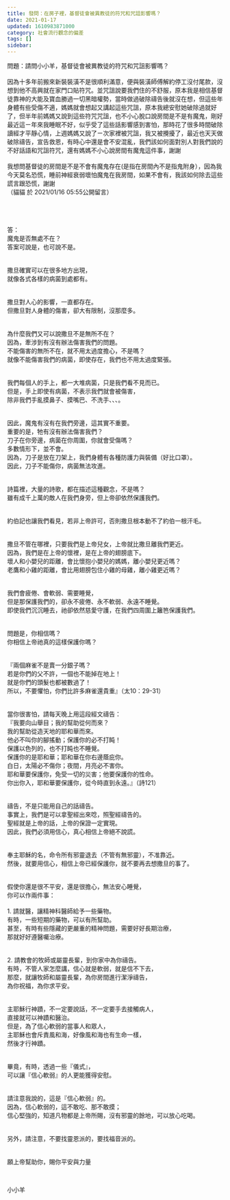 ```yaml
---
title: 發問：在房子裡，基督徒會被異教徒的符咒和咒詛影響嗎？
date: 2021-01-17
updated: 1610983871000
category: 社會流行觀念的偏差
tags: []
sidebar: 
---
```


<div>問題：請問小小羊，基督徒會被異教徒的符咒和咒詛影響嗎？</div>
<div> </div>
<div>因為十多年前搬來新裝裝潢不是很順利滿意，便與裝潢師傅解約停工沒付尾款，沒想到他不高興就在家門口貼符咒。並咒詛說要我們住的不舒服，原本我是相信基督徒靠神的大能及寶血勝過一切黑暗權勢，當時做過破除禱告後就沒在想，但這些年身體有些受傷不適，媽媽就會想起又講起這些咒詛，原本我總安慰她破除過就好了，但半年前媽媽又說到這些符咒咒詛，也不小心脫口說房間是不是有魔鬼，剛好最近這ㄧ年來我睡眠不好，似乎受了這些話影響感到害怕，那時花了很多時間破除讀經才平靜心情，上週媽媽又說了ㄧ次家裡被咒詛，我又被攪擾了，最近也天天做破除禱告，宣告救恩，有時心中還是會不安混亂，我們該如何面對別人對我們說的不好話語和咒詛符咒，還有媽媽不小心說房間有魔鬼這件事，謝謝</div>
<div> </div>
<div>我想問基督徒的房間是不是不會有魔鬼存在(是指在房間內不是指鬼附身），因為我今天莫名恐慌，睡前神經衰弱壞怕魔鬼在我房間，如果不會有，我該如何除去這些謊言跟恐慌，謝謝</div>
<div>（貓貓 於 2021/01/16 05:55公開留言）</div>
<div> </div>
<div> </div>
<div> </div>
<div> </div>
<div>答：</div>
<div>魔鬼是否無處不在？</div>
<div>答案可說是，也可說不是。</div>
<div> </div>
<div> </div>
<div>撒旦確實可以在很多地方出現，</div>
<div>就像各式各樣的病菌到處都有。</div>
<div> </div>
<div> </div>
<div>撒旦對人心的影響，一直都存在。</div>
<div>但撒旦對人身體的傷害，卻大有限制，沒那麼多。</div>
<div> </div>
<div> </div>
<div>為什麼我們又可以說撒旦不是無所不在？</div>
<div>因為，牽涉到有沒有辦法傷害我們的問題。</div>
<div>不能傷害的無所不在，就不用太過度擔心，不是嗎？</div>
<div>就像不能傷害我們的病菌，即使存在，我們也不用太過度緊張。</div>
<div> </div>
<div> </div>
<div>我們每個人的手上，都一大堆病菌，只是我們看不見而已。</div>
<div>但是，手上即使有病菌，不表示我們就會被傷害，</div>
<div>除非我們手亂摸鼻子、摸嘴巴、不洗手、、、。</div>
<div> </div>
<div> </div>
<div>因此，魔鬼有沒有在我們旁邊，這其實不重要。</div>
<div>重要的是，牠有沒有辦法傷害我們？</div>
<div>刀子在你旁邊，病菌在你周圍，你就會受傷嗎？</div>
<div>多數情形下，並不會。</div>
<div>因為，刀子是放在刀架上，我們身體有各種防護力與裝備（好比口罩）。</div>
<div>因此，刀子不能傷你，病菌無法攻進。</div>
<div> </div>
<div> </div>
<div>詩篇裡，大量的詩歌，都在描述這種觀念，不是嗎？</div>
<div>雖有成千上萬的敵人在我們身旁，但上帝卻依然保護我們。</div>
<div> </div>
<div> </div>
<div>約伯記也讓我們看見，若非上帝許可，否則撒旦根本動不了約伯一根汗毛。</div>
<div> </div>
<div> </div>
<div>撒旦不管在哪裡，只要我們是上帝兒女，上帝就比撒旦離我們更近。</div>
<div>因為，我們是在上帝的懷裡，是在上帝的翅膀底下。</div>
<div>壞人和小嬰兒的距離，會比懷抱小嬰兒的媽媽，離小嬰兒更近嗎？</div>
<div>老鷹和小雞的距離，會比用翅膀包住小雞的母雞，離小雞更近嗎？</div>
<div> </div>
<div> </div>
<div>我們會疲倦、會軟弱、需要睡覺，</div>
<div>但是那保護我們的，卻永不疲倦、永不軟弱、永遠不睡覺。</div>
<div>即使我們沉沉睡去，祂卻依然慈愛守護，在我們四周圍上籬笆保護我們。</div>
<div> </div>
<div> </div>
<div>問題是，你相信嗎？</div>
<div>你相信上帝祂真的這樣保護你嗎？</div>
<div> </div>
<div> </div>
<div>『兩個麻雀不是賣一分銀子嗎？</div>
<div>若是你們的父不許，一個也不能掉在地上！</div>
<div>就是你們的頭髮也都被數過了！</div>
<div>所以，不要懼怕，你們比許多麻雀還貴重』（太10：29-31）</div>
<div> </div>
<div> </div>
<div>當你很害怕，請每天晚上用這段經文禱告：</div>
<div>『我要向山舉目；我的幫助從何而來？</div>
<div>我的幫助從造天地的耶和華而來。</div>
<div>他必不叫你的腳搖動；保護你的必不打盹！</div>
<div>保護以色列的，也不打盹也不睡覺。</div>
<div>保護你的是耶和華；耶和華在你右邊蔭庇你。</div>
<div>白日，太陽必不傷你；夜間，月亮必不害你。</div>
<div>耶和華要保護你，免受一切的災害；他要保護你的性命。</div>
<div>你出你入，耶和華要保護你，從今時直到永遠。』（詩121）</div>
<div> </div>
<div> </div>
<div>禱告，不是只能用自己的話禱告。</div>
<div>事實上，我們是可以拿聖經出來唸，照聖經禱告的。</div>
<div>聖經就是上帝的話，上帝的保證一定實現。</div>
<div>因此，我們必須用信心，真心相信上帝絕不說謊。</div>
<div> </div>
<div> </div>
<div>奉主耶穌的名，命令所有邪靈退去（不管有無邪靈），不准靠近。</div>
<div>然後，就要用信心，相信上帝已經保護你，就不要再去想撒旦的事了。</div>
<div> </div>
<div> </div>
<div>假使你還是很不平安，還是很擔心，無法安心睡覺，</div>
<div>你可以作兩件事：</div>
<div> </div>
<div>1.<span style="white-space:pre"> </span>請就醫，讓精神科醫師給予一些藥物。</div>
<div>有時，一些短期的藥物，可以有所幫助。</div>
<div>甚至，有時有些隱藏的更嚴重的精神問題，需要好好長期治療，</div>
<div>那就好好遵醫囑治療。</div>
<div> </div>
<div> </div>
<div>2.<span style="white-space:pre"> </span>請教會的牧師或屬靈長輩，到你家中為你禱告。</div>
<div>有時，不管人家怎麼講，信心就是軟弱，就是信不下去，</div>
<div>那麼，就讓牧師和屬靈長輩，為你房間進行潔淨禱告，</div>
<div>為你祝福，為你求平安。</div>
<div> </div>
<div> </div>
<div>主耶穌行神蹟，不一定要說話，不一定要手去接觸病人，</div>
<div>直接就可以神蹟和醫治。</div>
<div>但是，為了信心軟弱的當事人和眾人，</div>
<div>主耶穌也會斥責風和海，好像風和海也有生命一樣，</div>
<div>然後才行神蹟。</div>
<div> </div>
<div> </div>
<div>畢竟，有時，透過一些『儀式』，</div>
<div>可以讓『信心軟弱』的人更能獲得安慰。</div>
<div> </div>
<div> </div>
<div>請注意我說的，這是『信心軟弱』的。</div>
<div>因為，信心軟弱的，這不敢吃、那不敢摸；</div>
<div>信心堅強的，知道凡物都是上帝所賜，沒有邪靈的餘地，可以放心吃喝。</div>
<div> </div>
<div> </div>
<div>另外，請注意，不要找靈恩派的，要找福音派的。</div>
<div> </div>
<div> </div>
<div>願上帝幫助你，賜你平安與力量</div>
<p> </p>
<p>小小羊</p>
<p> </p>
